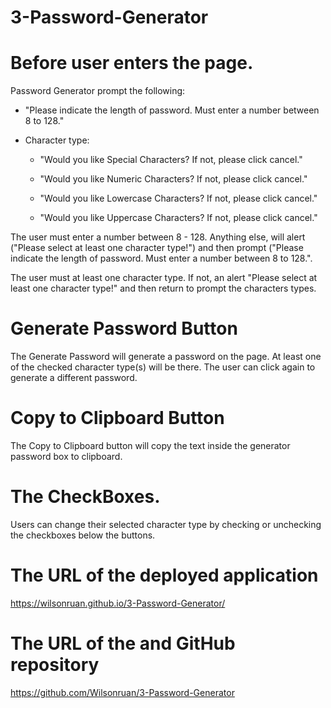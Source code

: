 # 3-Password-Generator

# Before user enters the page.

Password Generator prompt the following: 

* "Please indicate the length of password. Must enter a number between 8 to 128."

* Character type:

  * "Would you like Special Characters? If not, please click cancel."

  * "Would you like Numeric Characters? If not, please click cancel."

  * "Would you like Lowercase Characters? If not, please click cancel."

  * "Would you like Uppercase Characters? If not, please click cancel."

The user must enter a number between 8 - 128.  Anything else, will alert ("Please select at least one character type!") and then prompt ("Please indicate the length of password. Must enter a number between 8 to 128.".

The user must at least one character type. If not, an alert "Please select at least one character type!" and then return to prompt the characters types.

# Generate Password Button

The Generate Password will generate a password on the page. At least one of the checked character type(s) will be there. The user can click again to generate a different password.     

# Copy to Clipboard Button

The Copy to Clipboard button will copy the text inside the generator password box to clipboard. 

# The CheckBoxes.

Users can change their selected character type by checking or unchecking the checkboxes below the buttons. 

# The URL of the deployed application

https://wilsonruan.github.io/3-Password-Generator/

# The URL of the and GitHub repository

https://github.com/Wilsonruan/3-Password-Generator 

